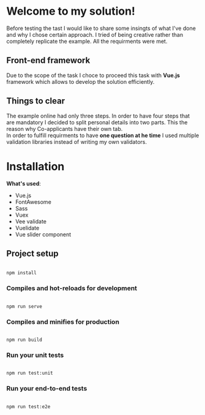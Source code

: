 # Welcome to my solution!

Before testing the tast I would like to share some insingts of what I've done and why I chose certain approach.
I tried of being creative rather than completely replicate the example. All the requirments were met.

## Front-end framework

Due to the scope of the task I choce to proceed this task with **Vue.js** framework which allows to develop the solution efficiently.

## Things to clear

The example online had only three steps. In order to have four steps that are mandatory I decided to split personal details into two parts. This the reason why Co-applicants have their own tab.  
In order to fulfill requirments to have **one question at he time** I used multiple validation libraries instead of writing my own validators.

# Installation

**What's used**:

- Vue.js
- FontAwesome
- Sass
- Vuex
- Vee validate
- Vuelidate
- Vue slider component

## Project setup

```

npm install

```

### Compiles and hot-reloads for development

```

npm run serve

```

### Compiles and minifies for production

```

npm run build

```

### Run your unit tests

```

npm run test:unit

```

### Run your end-to-end tests

```

npm run test:e2e

```
